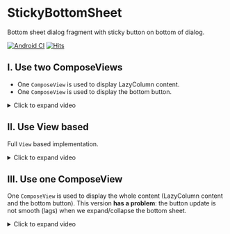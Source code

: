 # StickyBottomSheet

Bottom sheet dialog fragment with sticky button on bottom of dialog.

[![Android CI](https://github.com/hoc081098/StickyBottomSheet/actions/workflows/android.yml/badge.svg)](https://github.com/hoc081098/StickyBottomSheet/actions/workflows/android.yml)
[![Hits](https://hits.seeyoufarm.com/api/count/incr/badge.svg?url=https%3A%2F%2Fgithub.com%2Fhoc081098%2FStickyBottomSheet&count_bg=%2379C83D&title_bg=%23555555&icon=&icon_color=%23E7E7E7&title=hits&edge_flat=false)](https://hits.seeyoufarm.com)

## I. Use two ComposeViews

- One `ComposeView` is used to display LazyColumn content.
- One `ComposeView` is used to display the bottom button.

<details>
    <summary>Click to expand video</summary>

https://github.com/user-attachments/assets/9eb3371e-0520-4e5b-b212-63c62e55e4f7

</details>

## II. Use View based

Full `View` based implementation.

<details>
    <summary>Click to expand video</summary>

https://github.com/user-attachments/assets/065ede9c-797e-4db4-af42-ab6c3a66d1b4

</details>

## III. Use one ComposeView

One `ComposeView` is used to display the whole content (LazyColumn content and the bottom button).
This version **has a problem**: the button update is not smooth (lags) when we expand/collapse the bottom sheet.

<details>
    <summary>Click to expand video</summary>

https://github.com/user-attachments/assets/d49eef7a-b754-4c8b-83e2-a1311b65d656

</details>